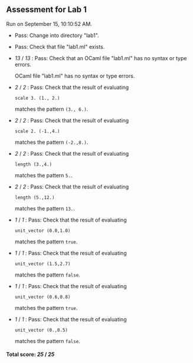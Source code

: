 ## Assessment for Lab 1

Run on September 15, 10:10:52 AM.

+ Pass: Change into directory "lab1".

+ Pass: Check that file "lab1.ml" exists.

+  _13_ / _13_ : Pass: Check that an OCaml file "lab1.ml" has no syntax or type errors.

    OCaml file "lab1.ml" has no syntax or type errors.



+  _2_ / _2_ : Pass: 
Check that the result of evaluating
   ```
   scale 3. (1., 2.)
   ```
   matches the pattern `(3., 6.)`.

   




+  _2_ / _2_ : Pass: 
Check that the result of evaluating
   ```
   scale 2. (-1.,4.)
   ```
   matches the pattern `(-2.,8.)`.

   




+  _2_ / _2_ : Pass: 
Check that the result of evaluating
   ```
   length (3.,4.)
   ```
   matches the pattern `5.`.

   




+  _2_ / _2_ : Pass: 
Check that the result of evaluating
   ```
   length (5.,12.)
   ```
   matches the pattern `13.`.

   




+  _1_ / _1_ : Pass: 
Check that the result of evaluating
   ```
   unit_vector (0.0,1.0)
   ```
   matches the pattern `true`.

   




+  _1_ / _1_ : Pass: 
Check that the result of evaluating
   ```
   unit_vector (1.5,2.7)
   ```
   matches the pattern `false`.

   




+  _1_ / _1_ : Pass: 
Check that the result of evaluating
   ```
   unit_vector (0.6,0.8)
   ```
   matches the pattern `true`.

   




+  _1_ / _1_ : Pass: 
Check that the result of evaluating
   ```
   unit_vector (0.,0.5)
   ```
   matches the pattern `false`.

   




#### Total score: _25_ / _25_

